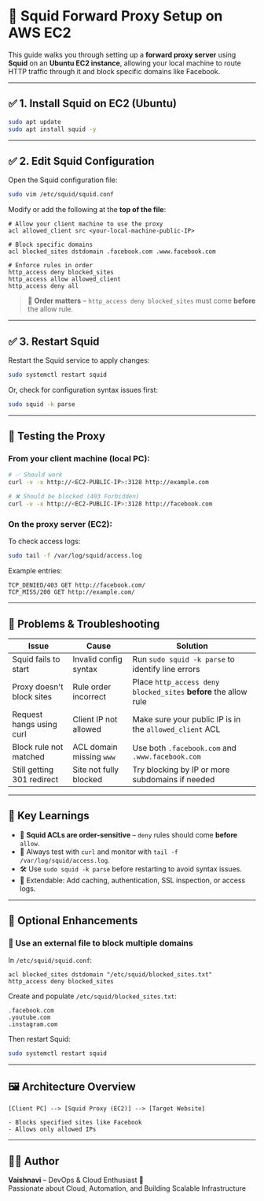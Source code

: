 # 🧭 Squid Forward Proxy Setup on AWS EC2

This guide walks you through setting up a **forward proxy server** using **Squid** on an **Ubuntu EC2 instance**, allowing your local machine to route HTTP traffic through it and block specific domains like Facebook.

---

## ✅ 1. Install Squid on EC2 (Ubuntu)

```bash
sudo apt update
sudo apt install squid -y
```

---

## ✅ 2. Edit Squid Configuration

Open the Squid configuration file:

```bash
sudo vim /etc/squid/squid.conf
```

Modify or add the following at the **top of the file**:

```squid
# Allow your client machine to use the proxy
acl allowed_client src <your-local-machine-public-IP>

# Block specific domains
acl blocked_sites dstdomain .facebook.com .www.facebook.com

# Enforce rules in order
http_access deny blocked_sites
http_access allow allowed_client
http_access deny all
```

> 🔁 **Order matters** – `http_access deny blocked_sites` must come **before** the allow rule.

---

## ✅ 3. Restart Squid

Restart the Squid service to apply changes:

```bash
sudo systemctl restart squid
```

Or, check for configuration syntax issues first:

```bash
sudo squid -k parse
```

---

## 🧪 Testing the Proxy

### From your client machine (local PC):

```bash
# ✅ Should work
curl -v -x http://<EC2-PUBLIC-IP>:3128 http://example.com

# ❌ Should be blocked (403 Forbidden)
curl -v -x http://<EC2-PUBLIC-IP>:3128 http://facebook.com
```

### On the proxy server (EC2):

To check access logs:

```bash
sudo tail -f /var/log/squid/access.log
```

Example entries:

```
TCP_DENIED/403 GET http://facebook.com/
TCP_MISS/200 GET http://example.com/
```

---

## 🧰 Problems & Troubleshooting

| **Issue**                     | **Cause**                        | **Solution**                                                        |
|------------------------------|----------------------------------|---------------------------------------------------------------------|
| Squid fails to start         | Invalid config syntax            | Run `sudo squid -k parse` to identify line errors                   |
| Proxy doesn't block sites    | Rule order incorrect             | Place `http_access deny blocked_sites` **before** the allow rule    |
| Request hangs using curl     | Client IP not allowed            | Make sure your public IP is in the `allowed_client` ACL             |
| Block rule not matched       | ACL domain missing `www`         | Use both `.facebook.com` and `.www.facebook.com`                    |
| Still getting 301 redirect   | Site not fully blocked           | Try blocking by IP or more subdomains if needed                     |

---

## 📌 Key Learnings

- 🔁 **Squid ACLs are order-sensitive** – `deny` rules should come **before** `allow`.
- 🧪 Always test with `curl` and monitor with `tail -f /var/log/squid/access.log`.
- 🛠️ Use `sudo squid -k parse` before restarting to avoid syntax issues.
- 🚀 Extendable: Add caching, authentication, SSL inspection, or access logs.

---

## 🧱 Optional Enhancements

### 📁 Use an external file to block multiple domains

In `/etc/squid/squid.conf`:

```squid
acl blocked_sites dstdomain "/etc/squid/blocked_sites.txt"
http_access deny blocked_sites
```

Create and populate `/etc/squid/blocked_sites.txt`:

```text
.facebook.com
.youtube.com
.instagram.com
```

Then restart Squid:

```bash
sudo systemctl restart squid
```

---

## 🖼️ Architecture Overview

```text
[Client PC] --> [Squid Proxy (EC2)] --> [Target Website]

- Blocks specified sites like Facebook
- Allows only allowed IPs
```

---

## 👩‍💻 Author

**Vaishnavi** – DevOps & Cloud Enthusiast 🚀  
Passionate about Cloud, Automation, and Building Scalable Infrastructure
